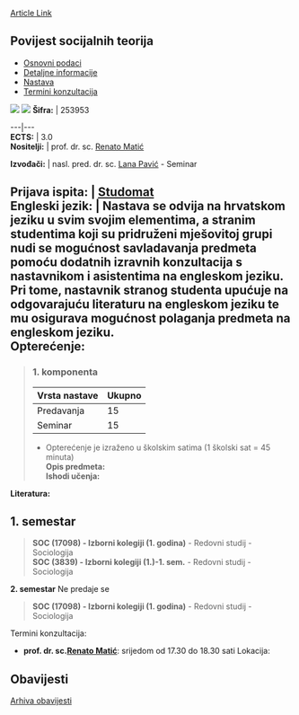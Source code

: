 [Article Link](https://www.fhs.hr/predmet/pst_b)

## Povijest socijalnih teorija
  * [Osnovni podaci](https://www.fhs.hr/predmet/pst_b#v1id-523813_590571_1_0 "Osnovni podaci")
  * [Detaljne informacije](https://www.fhs.hr/predmet/pst_b#v1id-523813_590571_1_1 "Detaljne informacije")
  * [Nastava](https://www.fhs.hr/predmet/pst_b#v1id-523813_590571_1_2 "Nastava")
  * [Termini konzultacija](https://www.fhs.hr/predmet/pst_b#v1id-523813_590571_1_3 "Termini konzultacija")


[![](https://www.fhs.hr/img/flags/gif/hr.gif)](https://www.fhs.hr/predmet/pst_b) [![](https://www.fhs.hr/img/flags/gif/gb.gif)](https://www.fhs.hr/en/course/thost_b)
**Šifra:** |  253953  
  
---|---  
**ECTS:** |  3.0   
**Nositelji:** |  prof. dr. sc. [Renato Matić](https://www.fhs.hr/djelatnik/renato.matic)   
  
**Izvođači:** |  nasl. pred. dr. sc. [Lana Pavić](https://www.fhs.hr/djelatnik/lana.pavic) - Seminar  
  
**Prijava ispita:** |  [Studomat](http://www.isvu.hr/studomat)  
**Engleski jezik:** |  Nastava se odvija na hrvatskom jeziku u svim svojim elementima, a stranim studentima koji su pridruženi mješovitoj grupi nudi se mogućnost savladavanja predmeta pomoću dodatnih izravnih konzultacija s nastavnikom i asistentima na engleskom jeziku. Pri tome, nastavnik stranog studenta upućuje na odgovarajuću literaturu na engleskom jeziku te mu osigurava mogućnost polaganja predmeta na engleskom jeziku.   
**Opterećenje:**  
---  
> ### 1. komponenta
> | Vrsta nastave | Ukupno  
> ---|---  
> Predavanja | 15  
> Seminar | 15  
> * Opterećenje je izraženo u školskim satima (1 školski sat = 45 minuta)   
**Opis predmeta:**  
> **Ishodi učenja:**  

  
**Literatura:**  

  
**1. semestar**  
---  
> **SOC (17098) - Izborni kolegiji (1. godina)** - Redovni studij - Sociologija  
>  **SOC (3839) - Izborni kolegiji (1.)-1. sem.** - Redovni studij - Sociologija  
>   
  
**2. semestar** Ne predaje se  
> **SOC (17098) - Izborni kolegiji (1. godina)** - Redovni studij - Sociologija  
>   
Termini konzultacija: 
  * **prof. dr. sc.[Renato Matić](https://www.fhs.hr/djelatnik/renato.matic)**: 
srijedom od 17.30 do 18.30 sati
Lokacija: 


## Obavijesti
[Arhiva obavijesti](https://www.fhs.hr/predmet/pst_b?@=21kye#news_122813 "Arhiva obavijesti")
